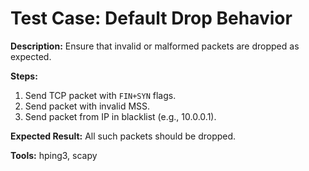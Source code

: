 # Test Case: Default Drop Behavior

**Description:** Ensure that invalid or malformed packets are dropped as expected.

**Steps:**
1. Send TCP packet with `FIN+SYN` flags.
2. Send packet with invalid MSS.
3. Send packet from IP in blacklist (e.g., 10.0.0.1).

**Expected Result:** All such packets should be dropped.

**Tools:** hping3, scapy
